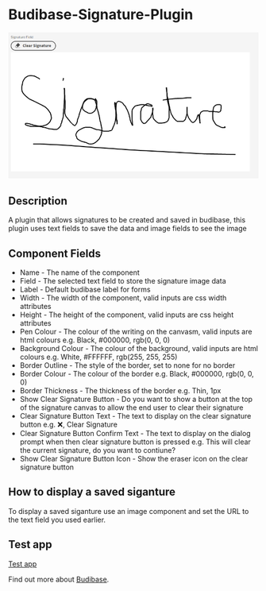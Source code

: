 # Budibase-Signature-Plugin
![Example](./assets/signature.png)

## Description
A plugin that allows signatures to be created and saved in budibase, this plugin uses text fields to save the data and image fields to see the image

## Component Fields

* Name - The name of the component
* Field - The selected text field to store the signature image data
* Label - Default budibase label for forms
* Width - The width of the component, valid inputs are css width attributes
* Height - The height of the component, valid inputs are css height attributes
* Pen Colour - The colour of the writing on the canvasm, valid inputs are html colours e.g. Black, #000000, rgb(0, 0, 0)
* Background Colour - The colour of the background, valid inputs are html colours e.g. White, #FFFFFF, rgb(255, 255, 255)
* Border Outline - The style of the border, set to none for no border
* Border Colour - The colour of the border e.g. Black, #000000, rgb(0, 0, 0)
* Border Thickness - The thickness of the border e.g. Thin, 1px
* Show Clear Signature Button - Do you want to show a button at the top of the signature canvas to allow the end user to clear their signature
* Clear Signature Button Text - The text to display on the clear signature button e.g. ❌, Clear Signature
* Clear Signature Button Confirm Text - The text to display on the dialog prompt when then clear signature button is pressed e.g. This will clear the current signature, do you want to contiune?
* Show Clear Signature Button Icon - Show the eraser icon on the clear signature button

## How to display a saved siganture

To display a saved siganture use an image component and set the URL to the text field you used earlier.

## Test app

[Test app](./assets/SignatureApp.tar.gz)

Find out more about [Budibase](https://github.com/Budibase/budibase).